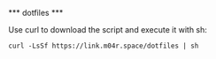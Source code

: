 *** dotfiles ***

Use curl to download the script and execute it with sh:

`curl -LsSf https://link.m04r.space/dotfiles | sh`
